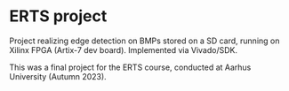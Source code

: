 # ERTS project

Project realizing edge detection on BMPs stored on a SD card, running on Xilinx FPGA (Artix-7 dev board). Implemented via Vivado/SDK.

This was a final project for the ERTS course, conducted at Aarhus University (Autumn 2023).
